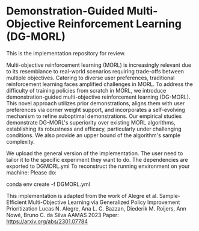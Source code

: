 # Demonstration-Guided Multi-Objective Reinforcement Learning (DG-MORL)
This is the implementation repository for review. 

Multi-objective reinforcement learning (MORL) is increasingly relevant due to its resemblance to real-world scenarios requiring trade-offs between multiple objectives. Catering to diverse user preferences, traditional reinforcement learning faces amplified challenges in MORL. To address the difficulty of training policies from scratch in MORL, we introduce demonstration-guided multi-objective reinforcement learning (DG-MORL). This novel approach utilizes prior demonstrations, aligns them with user preferences via corner weight support, and incorporates a self-evolving mechanism to refine suboptimal demonstrations. Our empirical studies demonstrate DG-MORL's superiority over existing MORL algorithms, establishing its robustness and efficacy, particularly under challenging conditions. We also provide an upper bound of the algorithm's sample complexity.

We upload the general version of the implementation. The user need to tailor it to the specific experiment they want to do. The dependencies are exported to DGMORL.yml
To reconstruct the running environment on your machine:
Please do:

conda env create -f DGMORL.yml

This implementation is adapted from the work of Alegre et al. Sample-Efficient Multi-Objective Learning via Generalized Policy Improvement Prioritization
Lucas N. Alegre, Ana L. C. Bazzan, Diederik M. Roijers, Ann Nowé, Bruno C. da Silva
AAMAS 2023
Paper: https://arxiv.org/abs/2301.07784
